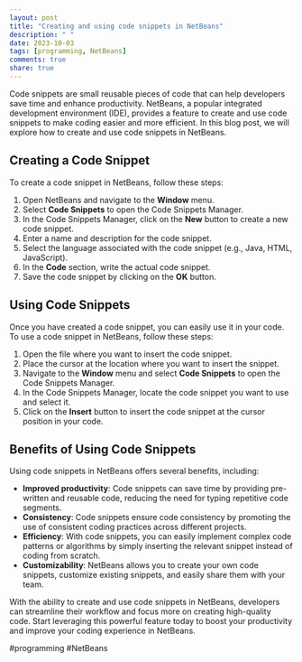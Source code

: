 ```yaml
---
layout: post
title: "Creating and using code snippets in NetBeans"
description: " "
date: 2023-10-03
tags: [programming, NetBeans]
comments: true
share: true
---
```


Code snippets are small reusable pieces of code that can help developers save time and enhance productivity. NetBeans, a popular integrated development environment (IDE), provides a feature to create and use code snippets to make coding easier and more efficient. In this blog post, we will explore how to create and use code snippets in NetBeans.

## Creating a Code Snippet

To create a code snippet in NetBeans, follow these steps:

1. Open NetBeans and navigate to the **Window** menu.
2. Select **Code Snippets** to open the Code Snippets Manager.
3. In the Code Snippets Manager, click on the **New** button to create a new code snippet.
4. Enter a name and description for the code snippet.
5. Select the language associated with the code snippet (e.g., Java, HTML, JavaScript).
6. In the **Code** section, write the actual code snippet.
7. Save the code snippet by clicking on the **OK** button.

## Using Code Snippets

Once you have created a code snippet, you can easily use it in your code. To use a code snippet in NetBeans, follow these steps:

1. Open the file where you want to insert the code snippet.
2. Place the cursor at the location where you want to insert the snippet.
3. Navigate to the **Window** menu and select **Code Snippets** to open the Code Snippets Manager.
4. In the Code Snippets Manager, locate the code snippet you want to use and select it.
5. Click on the **Insert** button to insert the code snippet at the cursor position in your code.

## Benefits of Using Code Snippets

Using code snippets in NetBeans offers several benefits, including:

- **Improved productivity**: Code snippets can save time by providing pre-written and reusable code, reducing the need for typing repetitive code segments.
- **Consistency**: Code snippets ensure code consistency by promoting the use of consistent coding practices across different projects.
- **Efficiency**: With code snippets, you can easily implement complex code patterns or algorithms by simply inserting the relevant snippet instead of coding from scratch.
- **Customizability**: NetBeans allows you to create your own code snippets, customize existing snippets, and easily share them with your team.

With the ability to create and use code snippets in NetBeans, developers can streamline their workflow and focus more on creating high-quality code. Start leveraging this powerful feature today to boost your productivity and improve your coding experience in NetBeans.

#programming #NetBeans